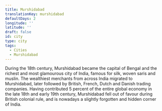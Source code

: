 ```yaml
---
title: Murshidabad
translationKey: murshidabad
defaultDays: 2
longitude: ''
latitude: ''
draft: false
id: city
type: city
tags:
  - Cities
  - Murshidabad
---
```

During the 18th century, Murshidabad became the capital of Bengal and the richest and most glamourous city of India, famous for silk, woven saris and muslin. The wealthiest merchants from across India migrated to Murshidabad, later followed by British, French, Dutch and Danish trading companies. Having contributed 5 percent of the entire global economy in the late 18th and early 19th  century, Murshidabad fell out of favour during British colonial rule, and is nowadays a slightly forgotten and hidden corner of India.